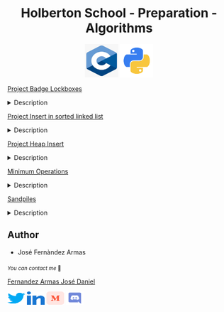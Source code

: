 <h1 align="center">Holberton School - Preparation - Algorithms</h1>

<p align="center">
	<img width="75" height="75" src="./images/c.webp" alt="C Logo">
	<img width="75" height="75" src="./images/python.png" alt="Python Logo">
</p>


[Project Badge Lockboxes](./lockboxes/)
<details>
<summary>Description</summary>
</details>

[Project Insert in sorted linked list](./insert_in_sorted_linked_list/)
<details>
<summary>Description</summary>
</details>

[Project Heap Insert](./heap_insert/)
<details>
<summary>Description</summary>
</details>

[Minimum Operations](./minimum_operations/)
<details>
<summary>Description</summary>
</details>

[Sandpiles](./sandpiles/)
<details>
<summary>Description</summary>
</details>


## Author

* José Fernàndez Armas

<sub>_You can contact me_ 📩

[Fernandez Armas José Daniel](https://github.com/crasride)

<p align="left">
<a href="https://twitter.com/JosFern35900656" target="blank"><img align="center" src="./images/twitter.svg" alt="crasride" height="30" width="40" /></a>
<a href="https://www.linkedin.com/in/jd-fernandez/" target="blank"><img align="center" src="./images/linked-in-alt.svg" alt="crasride" height="30" width="40" /></a>
<a href="https://medium.com/@4990" target="blank"><img align="center" src="./images/medium.svg" alt="@crasride" height="30" width="40" /></a>
<a href="https://discord.gg/José Fernandez Armas#7992" target="blank"><img align="center" src="./images/discord.svg" alt="crasride" height="30" width="40" /></a>
</p>
